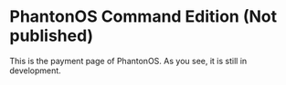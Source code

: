 # PhantonOS Command Edition (Not published)
This is the payment page of PhantonOS. As you see, it is still in development.

